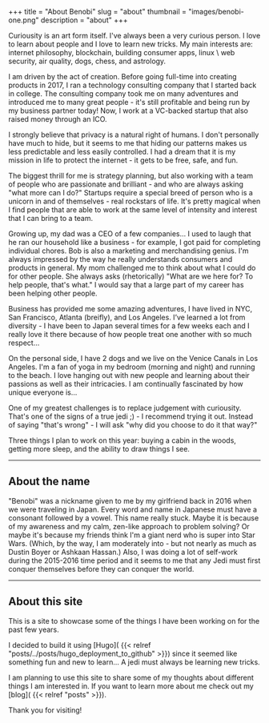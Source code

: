 +++
title = "About Benobi"
slug = "about"
thumbnail = "images/benobi-one.png"
description = "about"
+++


Curiousity is an art form itself. I've always been a very curious person. I love to learn about people and I love to learn new tricks. My main interests are: internet philosophy, blockchain, building consumer apps, linux \ web security, air quality, dogs, chess, and astrology. 

I am driven by the act of creation. Before going full-time into creating products in 2017, I ran a technology consulting company that I started back in college. The consulting company took me on many adventures and introduced me to many great people - it's still profitable and being run by my business partner today! Now, I work at a VC-backed startup that also raised money through an ICO. 

I strongly believe that privacy is a natural right of humans. I don't personally have much to hide, but it seems to me that hiding our patterns makes us less predictable and less easily controlled. I had a dream that it is my mission in life to protect the internet - it gets to be free, safe, and fun.

The biggest thrill for me is strategy planning, but also working with a team of people who are passionate and brilliant - and who are always asking "what more can I do?" Startups require a special breed of person who is a unicorn in and of themselves - real rockstars of life. It's pretty magical when I find people that are able to work at the same level of intensity and interest that I can bring to a team.

Growing up, my dad was a CEO of a few companies... I  used to laugh that he ran our household like a business - for example, I got paid for completing individual chores. Bob is also a marketing and merchandising genius. I'm always impressed by the way he really understands consumers and products in general. My mom challenged me to think about what I could do for other people. She always asks (rhetorically) "What are we here for? To help people, that's what." I would say that a large part of my career has been helping other people. 

Business has provided me some amazing adventures, I have lived in NYC, San Francisco, Atlanta (breifly), and Los Angeles. I’ve learned a lot from diversity - I have been to Japan several times for a few weeks each and I really love it there because of how people treat one another with so much respect...

On the personal side, I have 2 dogs and we live on the Venice Canals in Los Angeles. I'm a fan of yoga in my bedroom (morning and night) and running to the beach. I love hanging out with new people and learning about their passions as well as their intricacies. I am continually fascinated by how unique everyone is... 

One of my greatest challenges is to replace judgement with curiousity. That's one of the signs of a true jedi ;) - I recommend trying it out. Instead of saying "that's wrong" - I will ask "why did you choose to do it that way?"

Three things I plan to work on this year: buying a cabin in the woods, getting more sleep, and the ability to draw things I see. 

---------------------------

## About the name

"Benobi" was a nickname given to me by my girlfriend back in 2016 when we were traveling in Japan. Every word and name in Japanese must have a consonant followed by a vowel. This name really stuck. Maybe it is because of my awareness and my calm, zen-like approach to problem solving? Or maybe it's because my friends think I'm a giant nerd who is super into Star Wars. (Which, by the way, I am moderately into - but not nearly as much as Dustin Boyer or Ashkaan Hassan.) Also, I was doing a lot of self-work during the 2015-2016 time period and it seems to me that any Jedi must first conquer themselves before they can conquer the world.

---------------------------

## About this site 

This is a site to showcase some of the things I have been working on for the past few years. 

I decided to build it using [Hugo]( {{< relref "posts/../posts/hugo_deployment_to_github" >}}) since it seemed like something fun and new to learn... A jedi must always be learning new tricks. 

I am planning to use this site to share some of my thoughts about different things I am interested in. If you want to learn more about me check out my [blog]( {{< relref "posts" >}}).

Thank you for visiting!